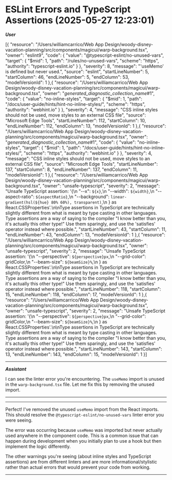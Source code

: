 <!-- Generated by SpecStory -->

# ESLint Errors and TypeScript Assertions (2025-05-27 12:23:01)

_**User**_

[{
	"resource": "/Users/williamcarrico/Web App Design/woody-disney-vacation-planning/src/components/magicui/warp-background.tsx",
	"owner": "eslint9",
	"code": {
		"value": "@typescript-eslint/no-unused-vars",
		"target": {
			"$mid": 1,
			"path": "/rules/no-unused-vars",
			"scheme": "https",
			"authority": "typescript-eslint.io"
		}
	},
	"severity": 8,
	"message": "'useMemo' is defined but never used.",
	"source": "eslint",
	"startLineNumber": 5,
	"startColumn": 46,
	"endLineNumber": 5,
	"endColumn": 53,
	"modelVersionId": 1
},{
	"resource": "/Users/williamcarrico/Web App Design/woody-disney-vacation-planning/src/components/magicui/warp-background.tsx",
	"owner": "_generated_diagnostic_collection_name_#1",
	"code": {
		"value": "no-inline-styles",
		"target": {
			"$mid": 1,
			"path": "/docs/user-guide/hints/hint-no-inline-styles/",
			"scheme": "https",
			"authority": "webhint.io"
		}
	},
	"severity": 4,
	"message": "CSS inline styles should not be used, move styles to an external CSS file",
	"source": "Microsoft Edge Tools",
	"startLineNumber": 112,
	"startColumn": 10,
	"endLineNumber": 112,
	"endColumn": 13,
	"modelVersionId": 1
},{
	"resource": "/Users/williamcarrico/Web App Design/woody-disney-vacation-planning/src/components/magicui/warp-background.tsx",
	"owner": "_generated_diagnostic_collection_name_#1",
	"code": {
		"value": "no-inline-styles",
		"target": {
			"$mid": 1,
			"path": "/docs/user-guide/hints/hint-no-inline-styles/",
			"scheme": "https",
			"authority": "webhint.io"
		}
	},
	"severity": 4,
	"message": "CSS inline styles should not be used, move styles to an external CSS file",
	"source": "Microsoft Edge Tools",
	"startLineNumber": 137,
	"startColumn": 8,
	"endLineNumber": 137,
	"endColumn": 11,
	"modelVersionId": 1
},{
	"resource": "/Users/williamcarrico/Web App Design/woody-disney-vacation-planning/src/components/magicui/warp-background.tsx",
	"owner": "unsafe-typescript",
	"severity": 2,
	"message": "Unsafe TypeScript assertion: '{\n          \"--x\": `${x}`,\n          \"--width\": `${width}`,\n          \"--aspect-ratio\": `${aspectRatio}`,\n          \"--background\": `linear-gradient(hsl(${hue} 80% 60%), transparent)`,\n        } as React.CSSProperties'.\n\nType assertions in TypeScript are technically slightly different from what is meant by type casting in other languages. Type assertions are a way of saying to the compiler \"I know better than you, it's actually this other type!\" Use them sparingly, and use the 'satisfies' operator instead where possible.",
	"startLineNumber": 43,
	"startColumn": 11,
	"endLineNumber": 43,
	"endColumn": 13,
	"modelVersionId": 1
},{
	"resource": "/Users/williamcarrico/Web App Design/woody-disney-vacation-planning/src/components/magicui/warp-background.tsx",
	"owner": "unsafe-typescript",
	"severity": 2,
	"message": "Unsafe TypeScript assertion: '{\n              \"--perspective\": `${perspective}px`,\n              \"--grid-color\": gridColor,\n              \"--beam-size\": `${beamSize}%`,\n            } as React.CSSProperties'.\n\nType assertions in TypeScript are technically slightly different from what is meant by type casting in other languages. Type assertions are a way of saying to the compiler \"I know better than you, it's actually this other type!\" Use them sparingly, and use the 'satisfies' operator instead where possible.",
	"startLineNumber": 118,
	"startColumn": 15,
	"endLineNumber": 118,
	"endColumn": 17,
	"modelVersionId": 1
},{
	"resource": "/Users/williamcarrico/Web App Design/woody-disney-vacation-planning/src/components/magicui/warp-background.tsx",
	"owner": "unsafe-typescript",
	"severity": 2,
	"message": "Unsafe TypeScript assertion: '{\n            \"--perspective\": `${perspective}px`,\n            \"--grid-color\": gridColor,\n            \"--beam-size\": `${beamSize}%`,\n          } as React.CSSProperties'.\n\nType assertions in TypeScript are technically slightly different from what is meant by type casting in other languages. Type assertions are a way of saying to the compiler \"I know better than you, it's actually this other type!\" Use them sparingly, and use the 'satisfies' operator instead where possible.",
	"startLineNumber": 143,
	"startColumn": 13,
	"endLineNumber": 143,
	"endColumn": 15,
	"modelVersionId": 1
}]

---

_**Assistant**_

I can see the linter error you're encountering. The `useMemo` import is unused in the `warp-background.tsx` file. Let me fix this by removing the unused import.

---



---

Perfect! I've removed the unused `useMemo` import from the React imports. This should resolve the `@typescript-eslint/no-unused-vars` linter error you were seeing.

The error was occurring because `useMemo` was imported but never actually used anywhere in the component code. This is a common issue that can happen during development when you initially plan to use a hook but then implement the logic differently.

The other warnings you're seeing (about inline styles and TypeScript assertions) are from different linters and are more informational/stylistic rather than actual errors that would prevent your code from working.

---

